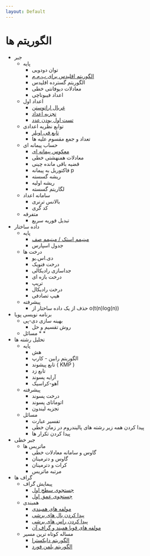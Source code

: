 ```yaml
---
layout: Default
---
```


# الگوریتم ها
* جبر
  * پایه
    * توان دودویی
    * [الگوریتم اقلیدس برای ب.م.م](algebra/euclid_gcd)
    * الگوریتم گسترده اقلیدس
    * معادلات دیوفانتی خطی
    * اعداد فیبوناچی
  * اعداد اول
    * [غربال اراتوستن](algebra/sieve_eratosthenes)
    * [تجزیه اعداد](algebra/integer_factorization)
    * [تست اول بودن عدد](algebra/primality_test)
  * توابع نظریه اعدادی
    * [تابع فی اویلر](algebra/Euler_function)
    * تعداد و جمع مقسوم علیه ها
  * حساب پیمانه ای
    * [معکوس پیمانه ای](algebra/modular_inverse)
    * معادلات همنهشتی خطی
    * قضیه باقی مانده چینی
    * فاکتوریل به پیمانه p
    * ریشه گسسته
    * ریشه اولیه
    * لگاریتم گسسته
  * سامانه اعداد
    * بالانس ترنری
    * کد گری
  * متفرقه
    * تبدیل فوریه سریع
* داده ساختار
  * پایه
    * [مینیمم استک / مینیمم صف](ds/min_stack_and_queue)
    * جدول اسپارس
  * درخت ها
    * دی.اس.یو
    * درخت فنویک
    * جداسازی رادیکالی
    * درخت بازه ای
    * تریپ
    * درخت رادیکال
    * هیپ تصادفی
  * پیشرفته
    * حذف از یک داده ساختار از o(t(n)log(n))
* برنامه نویسی پویا
  * بهینه سازی دی-پی
    * روش تقسیم و حل
  * مسائل
    *
    *
* تحلیل رشته ها
  * پایه
    * هش
    * الگوریتم رابین - کارپ
    * تابع پیشوند ( KMP )
    * تابع زد
    * آرایه پسوند
    * آهو-کراسیک
  * پیشرفته
    * درخت پسوند
    * اتوماتای پسوند
    * تجزیه لیندون
  * مسائل
    * تفسیر عبارت
    * پیدا کردن همه زیر رشته های پالیندروم در زمان خطی
    * پیدا کردن تکرار ها
* جبر خطی
  * ماتریس ها
    * گاوس و سامانه معادلات خطی
    * گاوس و دترمینان
    * کرات و دترمینان
    * مرتبه ماتریس
* گراف ها
  * پیمایش گراف
    * [جستجوی سطح اول](graph/BFS)
    * [جستجوی عمق اول](graph/DFS)
  * همبندی
    * [مولفه های همبندی](graph/connected_components)
    * [پیدا کردن یال های برشی](graph/find_bridge)
    * [پیدا کردن راس های برشی](graph/cut_vertex)
    * [مولفه های قویا همبند و گراف آن](graph/SCC)
  * مساله کوتاه ترین مسیر
    * [الگوریتم دایکسترا](graph/Dijkstra)
    * [الگوریتم بلمن فورد](graph/Bellman_Ford)
